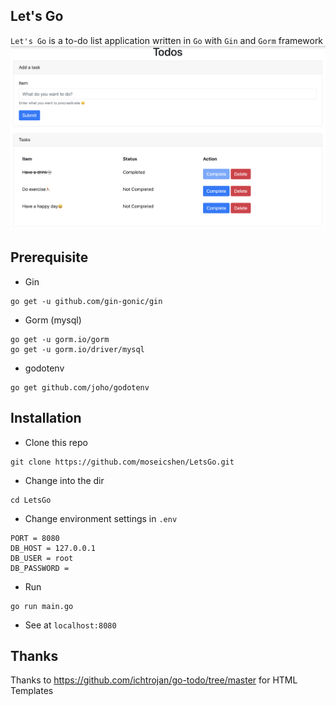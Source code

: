 ## Let's Go
`Let's Go` is a to-do list application written in `Go` with `Gin` and `Gorm` framework
![Screenshot](Screenshot/Screenshot.png)

## Prerequisite
- Gin
```
go get -u github.com/gin-gonic/gin
```
- Gorm (mysql)
```
go get -u gorm.io/gorm
go get -u gorm.io/driver/mysql
```
- godotenv
```
go get github.com/joho/godotenv
```

## Installation
- Clone this repo
```
git clone https://github.com/moseicshen/LetsGo.git
```
- Change into the dir
```
cd LetsGo
```
- Change environment settings in `.env`
```
PORT = 8080
DB_HOST = 127.0.0.1
DB_USER = root
DB_PASSWORD = 
```
- Run
```
go run main.go
```
- See at `localhost:8080`

## Thanks
Thanks to https://github.com/ichtrojan/go-todo/tree/master for HTML Templates
